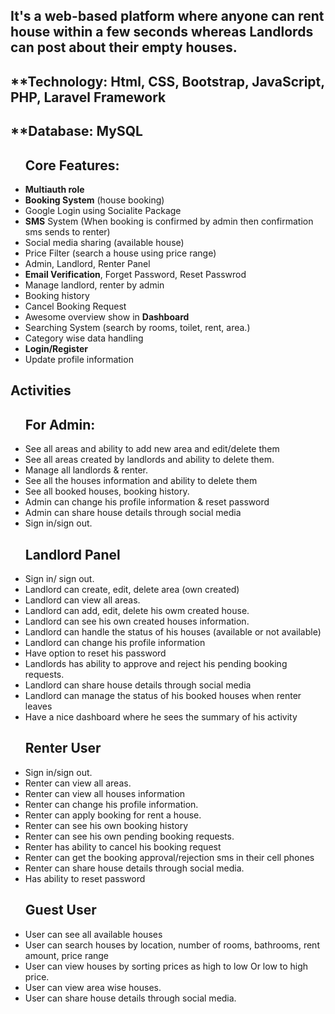 ##  It's a web-based platform where anyone can rent house within a few seconds whereas Landlords can post about their empty houses.

## **Technology: Html, CSS, Bootstrap, JavaScript, PHP, Laravel Framework
## **Database: MySQL

<ul>
<h2>Core Features:</h2> 
    <li><b>Multiauth role</b></li>
    <li><b>Booking System</b> (house booking)</li>
    <li>Google Login using Socialite Package</li>
    <li><b>SMS</b> System (When booking is confirmed by admin then confirmation sms sends to renter)</li>
    <li>Social media sharing (available house)</li>
    <li>Price Filter (search a house using price range)</li>
    <li>Admin, Landlord, Renter Panel </li>
    <li><b>Email Verification</b>, Forget Password, Reset Passwrod</li>
    <li>Manage landlord, renter by admin</li>
    <li>Booking history</li>
    <li>Cancel Booking Request</li>
    <li>Awesome overview show in <b>Dashboard</b></li>
    <li>Searching System (search by rooms, toilet, rent, area.)</li>
    <li>Category wise data handling</li>
    <li><b>Login/Register</b></li>
    <li>Update profile information</li>
</ul>


##  Activities
<ul>
<h2>For Admin:</h2>
<li>See all areas and ability to add new area and edit/delete them</li>
<li>See all areas created by landlords and ability to delete them.</li>
<li>Manage all landlords & renter.</li>
<li> See all the houses information and ability to delete them</li>
<li>See all booked houses, booking history.</li>
<li>Admin can change his profile information & reset password</li>
<li>Admin can share house details through social media</li>
<li>Sign in/sign out.</li>
</ul>



<ul>
<h2>Landlord Panel</h2>
<li>Sign in/ sign out.</li>
<li>Landlord can create, edit, delete area (own created)</li>
<li>Landlord can view all areas.</li>
<li>Landlord can add, edit, delete his owm created house. </li>
<li>Landlord can see his own created houses information.</li>
<li>Landlord can handle the status of his houses (available or not available)</li>
<li>Landlord can change his profile information</li>
<li>Have option to reset his password</li>
<li>Landlords has ability to approve and reject his pending booking requests.</li>
<li>Landlord can share house details through social media</li>
<li>Landlord can manage the status of his booked houses when renter leaves</li>
<li>Have a nice dashboard where he sees the summary of his activity</li>
</ul>


<ul>
<h2>Renter User</h2>
<li>Sign in/sign out. </li>
<li>Renter can view all areas.</li>
<li>Renter can view all houses information</li>
<li>Renter can change his profile information.</li>
<li>Renter can apply booking for rent a house.</li>
<li>Renter can see his own booking history</li>
<li>Renter can see his own pending booking requests. </li>
<li>Renter has ability to cancel his booking request</li>
<li>Renter can get the booking approval/rejection sms in their cell phones</li>
<li>Renter can share house details through social media.</li>
<li>Has ability to reset password</li>
</ul>




<ul>
<h2>Guest User</h2>
<li>User can see all available houses</li>
<li>User can search houses by location, number of rooms, bathrooms, rent amount, price range</li>
<li>User can view houses by sorting prices as high to low Or low to high price.</li>
<li>User can view area wise houses.</li>
<li>User can share house details through social media.</li>
</ul>
